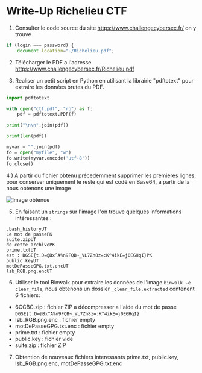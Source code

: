 # Write-Up Richelieu CTF

1) Consulter le code source du site https://www.challengecybersec.fr/ on y trouve


```javascript
if (login === password) {
    document.location="./Richelieu.pdf";
```


2) Télécharger le PDF a l'adresse https://www.challengecybersec.fr/Richelieu.pdf


3) Realiser un petit script en Python en utilisant la librairie "pdftotext" pour extraire les données brutes du PDF.


```python
import pdftotext

with open("ctf.pdf", "rb") as f:
    pdf = pdftotext.PDF(f)

print("\n\n".join(pdf))

print(len(pdf))

myvar = "".join(pdf)
fo = open("myfile", "w")
fo.write(myvar.encode('utf-8'))
fo.close()
```

4 ) A partir du fichier obtenu précedemment supprimer les premieres lignes, pour conserver uniquement le reste qui est codé en Base64, a partir de la nous obtenons une image 

![Image obtenue](https://github.com/Maladra/Richelieu-CTF/blob/master/images/clear_file&s=150)


5) En faisant un `strings` sur l'image l'on trouve quelques informations intéressantes : 

```
.bash_historyUT  
Le mot de passePK  
suite.zipUT  
de cette archivePK  
prime.txtUT  
est : DGSE{t.D=@Bx^A%n9FQB~_VL7Zn8z=:K^4ikE=j0EGHqI}PK  
public.keyUT  
motDePasseGPG.txt.encUT  
lsb_RGB.png.encUT
```


6) Utiliser le tool Binwalk pour extraire les données de l'image `binwalk -e clear_file`, nous obtenons un dossier `_clear_file.extracted` contenent 6 fichiers: 
- 6CCBC.zip : fichier ZIP a décompresser a l'aide du mot de passe `DGSE{t.D=@Bx^A%n9FQB~_VL7Zn8z=:K^4ikE=j0EGHqI}`
- lsb_RGB.png.enc : fichier empty
- motDePasseGPG.txt.enc : fichier empty
- prime.txt : fichier empty
- public.key : fichier vide
- suite.zip : fichier ZIP


7)  Obtention de nouveaux fichiers interessants prime.txt, public.key, lsb_RGB.png.enc, motDePasseGPG.txt.enc
